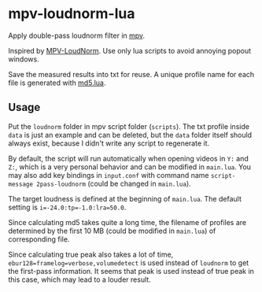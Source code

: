 # mpv-loudnorm-lua

Apply double-pass loudnorm filter in [mpv](https://mpv.io/).

Inspired by [MPV-LoudNorm](https://github.com/ThinkMcFlyThink/MPV-LoudNorm). Use only lua scripts to avoid annoying popout windows.

Save the measured results into txt for reuse. A unique profile name for each file is generated with [md5.lua](https://github.com/kikito/md5.lua).

## Usage

Put the `loudnorm` folder in mpv script folder (`scripts`). The txt profile inside `data` is just an example and can be deleted, but the `data` folder itself should always exist, because I didn't write any script to regenerate it.

By default, the script will run automatically when opening videos in `Y:` and `Z:`, which is a very personal behavior and can be modified in `main.lua`. You may also add key bindings in `input.conf` with command name `script-message 2pass-loudnorm` (could be changed in `main.lua`).

The target loudness is defined at the beginning of `main.lua`. The default setting is `i=-24.0:tp=-1.0:lra=50.0`.

Since calculating md5 takes quite a long time, the filename of profiles are determined by the first 10 MB (could be modified in `main.lua`) of corresponding file.

Since calculating true peak also takes a lot of time, `ebur128=framelog=verbose,volumedetect` is used instead of `loudnorm` to get the first-pass information. It seems that peak is used instead of true peak in this case, which may lead to a louder result.
